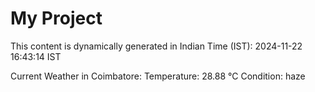 # My Project

This content is dynamically generated in Indian Time (IST): 2024-11-22 16:43:14 IST


Current Weather in Coimbatore:
Temperature: 28.88 °C
Condition: haze
